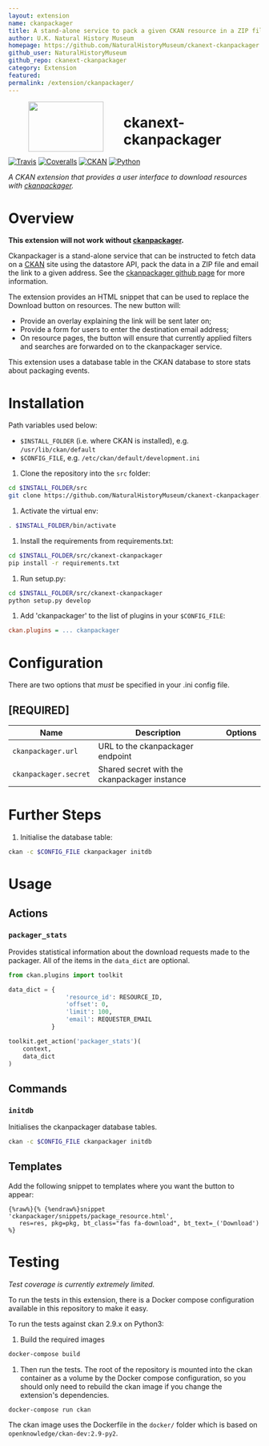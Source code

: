 ```yaml
---
layout: extension
name: ckanpackager
title: A stand-alone service to pack a given CKAN resource in a ZIP file and email the link to a user
author: U.K. Natural History Museum
homepage: https://github.com/NaturalHistoryMuseum/ckanext-ckanpackager
github_user: NaturalHistoryMuseum
github_repo: ckanext-ckanpackager
category: Extension
featured: 
permalink: /extension/ckanpackager/
---
```



<img src=".github/nhm-logo.svg" align="left" width="150px" height="100px" hspace="40"/>

ckanext-ckanpackager
====================

[![Travis](https://img.shields.io/travis/NaturalHistoryMuseum/ckanext-ckanpackager/master.svg?style=flat-square)](https://travis-ci.org/NaturalHistoryMuseum/ckanext-ckanpackager)
[![Coveralls](https://img.shields.io/coveralls/github/NaturalHistoryMuseum/ckanext-ckanpackager/master.svg?style=flat-square)](https://coveralls.io/github/NaturalHistoryMuseum/ckanext-ckanpackager)
[![CKAN](https://img.shields.io/badge/ckan-2.9.1-orange.svg?style=flat-square)](https://github.com/ckan/ckan)
[![Python](https://img.shields.io/badge/python-3.6%20%7C%203.7%20%7C%203.8-blue.svg?style=flat-square)](https://www.python.org/)

*A CKAN extension that provides a user interface to download resources
with
[ckanpackager](http://github.com/NaturalHistoryMuseum/ckanpackager).*

Overview
========

**This extension will not work without
[ckanpackager](http://github.com/NaturalHistoryMuseum/ckanpackager).**

Ckanpackager is a stand-alone service that can be instructed to fetch
data on a [CKAN](http://ckan.org) site using the datastore API, pack the
data in a ZIP file and email the link to a given address. See the
[ckanpackager github
page](http://github.com/NaturalHistoryMuseum/ckanpackager) for more
information.

The extension provides an HTML snippet that can be used to replace the
Download button on resources. The new button will:

-   Provide an overlay explaining the link will be sent later on;
-   Provide a form for users to enter the destination email address;
-   On resource pages, the button will ensure that currently applied
    filters and searches are forwarded on to the ckanpackager service.

This extension uses a database table in the CKAN database to store stats
about packaging events.

Installation
============

Path variables used below:

-   `$INSTALL_FOLDER` (i.e. where CKAN is installed), e.g.
    `/usr/lib/ckan/default`
-   `$CONFIG_FILE`, e.g. `/etc/ckan/default/development.ini`

1.  Clone the repository into the `src` folder:

``` bash
cd $INSTALL_FOLDER/src
git clone https://github.com/NaturalHistoryMuseum/ckanext-ckanpackager.git
```

1.  Activate the virtual env:

``` bash
. $INSTALL_FOLDER/bin/activate
```

1.  Install the requirements from requirements.txt:

``` bash
cd $INSTALL_FOLDER/src/ckanext-ckanpackager
pip install -r requirements.txt
```

1.  Run setup.py:

``` bash
cd $INSTALL_FOLDER/src/ckanext-ckanpackager
python setup.py develop
```

1.  Add 'ckanpackager' to the list of plugins in your `$CONFIG_FILE`:

``` ini
ckan.plugins = ... ckanpackager
```

Configuration
=============

There are two options that *must* be specified in your .ini config file.

**\[REQUIRED\]**
----------------

| Name                  | Description                                  | Options |
|-----------------------|----------------------------------------------|---------|
| `ckanpackager.url`    | URL to the ckanpackager endpoint             |         |
| `ckanpackager.secret` | Shared secret with the ckanpackager instance |         |

Further Steps
=============

1.  Initialise the database table:

``` bash
ckan -c $CONFIG_FILE ckanpackager initdb
```

Usage
=====

Actions
-------

### `packager_stats`

Provides statistical information about the download requests made to the
packager. All of the items in the `data_dict` are optional.

``` python
from ckan.plugins import toolkit

data_dict = {
                'resource_id': RESOURCE_ID,
                'offset': 0,
                'limit': 100,
                'email': REQUESTER_EMAIL
            }

toolkit.get_action('packager_stats')(
    context,
    data_dict
)
```

Commands
--------

### `initdb`

Initialises the ckanpackager database tables.

``` bash
ckan -c $CONFIG_FILE ckanpackager initdb
```

Templates
---------

Add the following snippet to templates where you want the button to
appear:

``` html+jinja
{%raw%}{% {%endraw%}snippet 'ckanpackager/snippets/package_resource.html',
   res=res, pkg=pkg, bt_class="fas fa-download", bt_text=_('Download')
%}
```

Testing
=======

*Test coverage is currently extremely limited.*

To run the tests in this extension, there is a Docker compose
configuration available in this repository to make it easy.

To run the tests against ckan 2.9.x on Python3:

1.  Build the required images

``` bash
docker-compose build
```

1.  Then run the tests. The root of the repository is mounted into the
    ckan container as a volume by the Docker compose configuration, so
    you should only need to rebuild the ckan image if you change the
    extension's dependencies.

``` bash
docker-compose run ckan
```

The ckan image uses the Dockerfile in the `docker/` folder which is
based on `openknowledge/ckan-dev:2.9-py2`.

